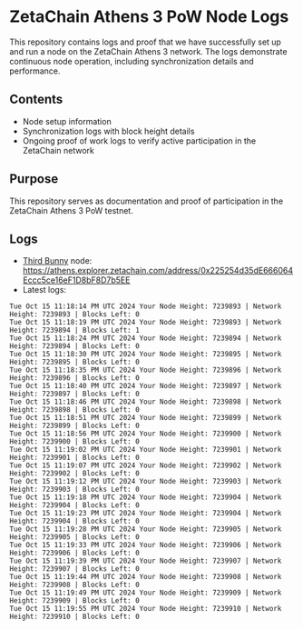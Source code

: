 # ZetaChain Athens 3 PoW Node Logs
This repository contains logs and proof that we have successfully set up and run a node on the ZetaChain Athens 3 network. The logs demonstrate continuous node operation, including synchronization details and performance.

## Contents
- Node setup information
- Synchronization logs with block height details
- Ongoing proof of work logs to verify active participation in the ZetaChain network

## Purpose
This repository serves as documentation and proof of participation in the ZetaChain Athens 3 PoW testnet.

## Logs

- [Third Bunny](https://thirdbunny.xyz/) node: https://athens.explorer.zetachain.com/address/0x225254d35dE666064Eccc5ce16eF1D8bF8D7b5EE
- Latest logs:
```
Tue Oct 15 11:18:14 PM UTC 2024 Your Node Height: 7239893 | Network Height: 7239893 | Blocks Left: 0
Tue Oct 15 11:18:19 PM UTC 2024 Your Node Height: 7239893 | Network Height: 7239894 | Blocks Left: 1
Tue Oct 15 11:18:24 PM UTC 2024 Your Node Height: 7239894 | Network Height: 7239894 | Blocks Left: 0
Tue Oct 15 11:18:30 PM UTC 2024 Your Node Height: 7239895 | Network Height: 7239895 | Blocks Left: 0
Tue Oct 15 11:18:35 PM UTC 2024 Your Node Height: 7239896 | Network Height: 7239896 | Blocks Left: 0
Tue Oct 15 11:18:40 PM UTC 2024 Your Node Height: 7239897 | Network Height: 7239897 | Blocks Left: 0
Tue Oct 15 11:18:46 PM UTC 2024 Your Node Height: 7239898 | Network Height: 7239898 | Blocks Left: 0
Tue Oct 15 11:18:51 PM UTC 2024 Your Node Height: 7239899 | Network Height: 7239899 | Blocks Left: 0
Tue Oct 15 11:18:56 PM UTC 2024 Your Node Height: 7239900 | Network Height: 7239900 | Blocks Left: 0
Tue Oct 15 11:19:02 PM UTC 2024 Your Node Height: 7239901 | Network Height: 7239901 | Blocks Left: 0
Tue Oct 15 11:19:07 PM UTC 2024 Your Node Height: 7239902 | Network Height: 7239902 | Blocks Left: 0
Tue Oct 15 11:19:12 PM UTC 2024 Your Node Height: 7239903 | Network Height: 7239903 | Blocks Left: 0
Tue Oct 15 11:19:18 PM UTC 2024 Your Node Height: 7239904 | Network Height: 7239904 | Blocks Left: 0
Tue Oct 15 11:19:23 PM UTC 2024 Your Node Height: 7239904 | Network Height: 7239904 | Blocks Left: 0
Tue Oct 15 11:19:28 PM UTC 2024 Your Node Height: 7239905 | Network Height: 7239905 | Blocks Left: 0
Tue Oct 15 11:19:33 PM UTC 2024 Your Node Height: 7239906 | Network Height: 7239906 | Blocks Left: 0
Tue Oct 15 11:19:39 PM UTC 2024 Your Node Height: 7239907 | Network Height: 7239907 | Blocks Left: 0
Tue Oct 15 11:19:44 PM UTC 2024 Your Node Height: 7239908 | Network Height: 7239908 | Blocks Left: 0
Tue Oct 15 11:19:49 PM UTC 2024 Your Node Height: 7239909 | Network Height: 7239909 | Blocks Left: 0
Tue Oct 15 11:19:55 PM UTC 2024 Your Node Height: 7239910 | Network Height: 7239910 | Blocks Left: 0
```
